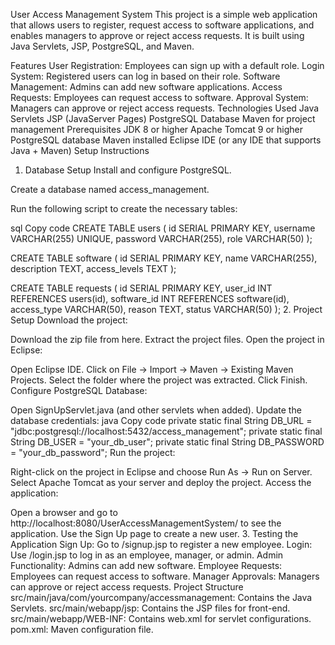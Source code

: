 User Access Management System
This project is a simple web application that allows users to register, request access to software applications, and enables managers to approve or reject access requests. It is built using Java Servlets, JSP, PostgreSQL, and Maven.

Features
User Registration: Employees can sign up with a default role.
Login System: Registered users can log in based on their role.
Software Management: Admins can add new software applications.
Access Requests: Employees can request access to software.
Approval System: Managers can approve or reject access requests.
Technologies Used
Java Servlets
JSP (JavaServer Pages)
PostgreSQL Database
Maven for project management
Prerequisites
JDK 8 or higher
Apache Tomcat 9 or higher
PostgreSQL database
Maven installed
Eclipse IDE (or any IDE that supports Java + Maven)
Setup Instructions
1. Database Setup
Install and configure PostgreSQL.

Create a database named access_management.

Run the following script to create the necessary tables:

sql
Copy code
CREATE TABLE users (
    id SERIAL PRIMARY KEY,
    username VARCHAR(255) UNIQUE,
    password VARCHAR(255),
    role VARCHAR(50)
);

CREATE TABLE software (
    id SERIAL PRIMARY KEY,
    name VARCHAR(255),
    description TEXT,
    access_levels TEXT
);

CREATE TABLE requests (
    id SERIAL PRIMARY KEY,
    user_id INT REFERENCES users(id),
    software_id INT REFERENCES software(id),
    access_type VARCHAR(50),
    reason TEXT,
    status VARCHAR(50)
);
2. Project Setup
Download the project:

Download the zip file from here.
Extract the project files.
Open the project in Eclipse:

Open Eclipse IDE.
Click on File -> Import -> Maven -> Existing Maven Projects.
Select the folder where the project was extracted.
Click Finish.
Configure PostgreSQL Database:

Open SignUpServlet.java (and other servlets when added).
Update the database credentials:
java
Copy code
private static final String DB_URL = "jdbc:postgresql://localhost:5432/access_management";
private static final String DB_USER = "your_db_user";
private static final String DB_PASSWORD = "your_db_password";
Run the project:

Right-click on the project in Eclipse and choose Run As -> Run on Server.
Select Apache Tomcat as your server and deploy the project.
Access the application:

Open a browser and go to http://localhost:8080/UserAccessManagementSystem/ to see the application.
Use the Sign Up page to create a new user.
3. Testing the Application
Sign Up: Go to /signup.jsp to register a new employee.
Login: Use /login.jsp to log in as an employee, manager, or admin.
Admin Functionality: Admins can add new software.
Employee Requests: Employees can request access to software.
Manager Approvals: Managers can approve or reject access requests.
Project Structure
src/main/java/com/yourcompany/accessmanagement: Contains the Java Servlets.
src/main/webapp/jsp: Contains the JSP files for front-end.
src/main/webapp/WEB-INF: Contains web.xml for servlet configurations.
pom.xml: Maven configuration file.

